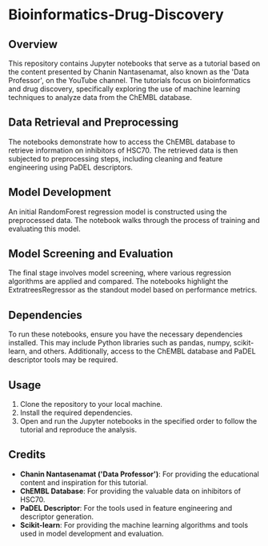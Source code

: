 # Bioinformatics-Drug-Discovery

## Overview
This repository contains Jupyter notebooks that serve as a tutorial based on the content presented by Chanin Nantasenamat, also known as the 'Data Professor', on the YouTube channel. The tutorials focus on bioinformatics and drug discovery, specifically exploring the use of machine learning techniques to analyze data from the ChEMBL database.

## Data Retrieval and Preprocessing
The notebooks demonstrate how to access the ChEMBL database to retrieve information on inhibitors of HSC70. The retrieved data is then subjected to preprocessing steps, including cleaning and feature engineering using PaDEL descriptors.

## Model Development
An initial RandomForest regression model is constructed using the preprocessed data. The notebook walks through the process of training and evaluating this model.

## Model Screening and Evaluation
The final stage involves model screening, where various regression algorithms are applied and compared. The notebooks highlight the ExtratreesRegressor as the standout model based on performance metrics.

## Dependencies
To run these notebooks, ensure you have the necessary dependencies installed. This may include Python libraries such as pandas, numpy, scikit-learn, and others. Additionally, access to the ChEMBL database and PaDEL descriptor tools may be required.

## Usage
1. Clone the repository to your local machine.
2. Install the required dependencies.
3. Open and run the Jupyter notebooks in the specified order to follow the tutorial and reproduce the analysis.

## Credits
- **Chanin Nantasenamat ('Data Professor')**: For providing the educational content and inspiration for this tutorial.
- **ChEMBL Database**: For providing the valuable data on inhibitors of HSC70.
- **PaDEL Descriptor**: For the tools used in feature engineering and descriptor generation.
- **Scikit-learn**: For providing the machine learning algorithms and tools used in model development and evaluation.
